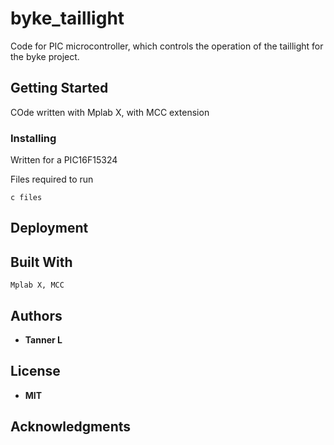 # byke_taillight

Code for PIC microcontroller, which controls the operation of the taillight for the byke project.

## Getting Started
COde written with Mplab X, with MCC extension


### Installing
Written for a PIC16F15324

Files required to run

```
c files
```

## Deployment

## Built With

```
Mplab X, MCC
```

## Authors

* **Tanner L** 

## License

* **MIT**

## Acknowledgments


